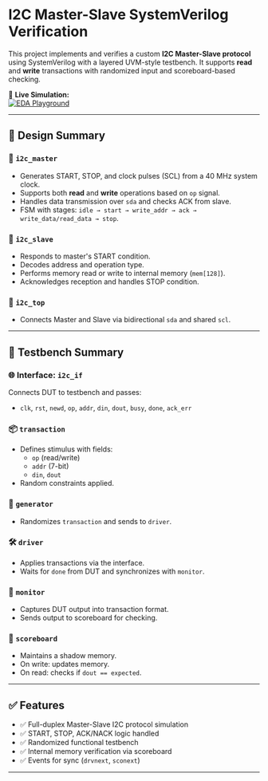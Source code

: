 # I2C Master-Slave SystemVerilog Verification

This project implements and verifies a custom **I2C Master-Slave protocol** using SystemVerilog with a layered UVM-style testbench. It supports **read** and **write** transactions with randomized input and scoreboard-based checking.

🔗 **Live Simulation:**  
[![EDA Playground](https://img.shields.io/badge/Run%20on-EDA%20Playground-orange)](https://edaplayground.com/x/n6ys)

---

## 🧠 Design Summary

### 🔹 `i2c_master`
- Generates START, STOP, and clock pulses (SCL) from a 40 MHz system clock.
- Supports both **read** and **write** operations based on `op` signal.
- Handles data transmission over `sda` and checks ACK from slave.
- FSM with stages: `idle → start → write_addr → ack → write_data/read_data → stop`.

### 🔹 `i2c_slave`
- Responds to master's START condition.
- Decodes address and operation type.
- Performs memory read or write to internal memory (`mem[128]`).
- Acknowledges reception and handles STOP condition.

### 🔹 `i2c_top`
- Connects Master and Slave via bidirectional `sda` and shared `scl`.

---

## 🧪 Testbench Summary

### 🌐 Interface: `i2c_if`
Connects DUT to testbench and passes:
- `clk`, `rst`, `newd`, `op`, `addr`, `din`, `dout`, `busy`, `done`, `ack_err`

### 📦 `transaction`
- Defines stimulus with fields:
  - `op` (read/write)
  - `addr` (7-bit)
  - `din`, `dout`
- Random constraints applied.

### 🧬 `generator`
- Randomizes `transaction` and sends to `driver`.

### 🛠️ `driver`
- Applies transactions via the interface.
- Waits for `done` from DUT and synchronizes with `monitor`.

### 📡 `monitor`
- Captures DUT output into transaction format.
- Sends output to scoreboard for checking.

### 🧾 `scoreboard`
- Maintains a shadow memory.
- On write: updates memory.
- On read: checks if `dout == expected`.

---

## ✅ Features

- ✅ Full-duplex Master-Slave I2C protocol simulation
- ✅ START, STOP, ACK/NACK logic handled
- ✅ Randomized functional testbench
- ✅ Internal memory verification via scoreboard
- ✅ Events for sync (`drvnext`, `sconext`)

---

